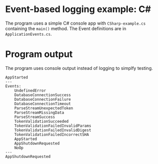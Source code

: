 # Event-based logging example: C#

The program uses a simple C# console app with `CSharp-example.cs` containing the `main()` method. The Event definitions are in `ApplicationEvents.cs`.

# Program output

The program uses console output instead of logging to simplfy testing.

```
AppStarted
---
Events:
	UndefinedError
	DatabaseConnectionSuccess
	DatabaseConnectionFailure
	DatabaseConnectionTimeout
	ParseStreamUnexpectedToken
	ParseStreamMissingData
	ParseStreamSuccess
	TokenValidationSucceeded
	TokenValidationFailedInvalidParams
	TokenValidationFailedInvalidDigest
	TokenValidationFailedIncorrectSHA
	AppStarted
	AppShutdownRequested
	NoOp
---
AppShutdownRequested

```
